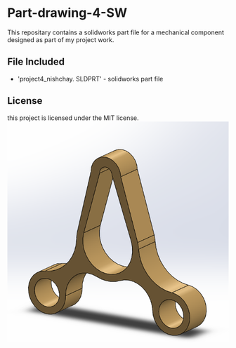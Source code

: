# Part-drawing-4-SW
This repositary contains a solidworks part file for a mechanical component designed as part of my project work.
## File Included
- 'project4_nishchay.  SLDPRT' -
solidworks part file
## License
this project is licensed under the MIT license.
![Part Drawing Preview](part4.png)
